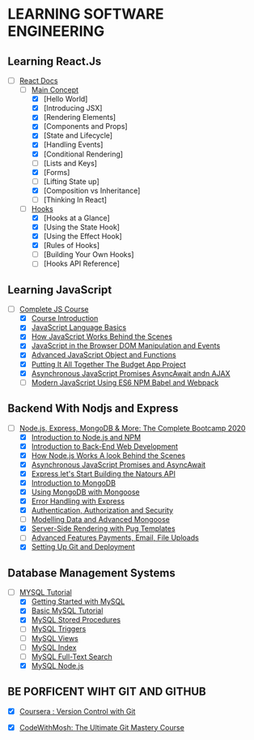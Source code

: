 # LEARNING SOFTWARE ENGINEERING

## Learning React.Js

- [ ] [React Docs](https://reactjs.org/docs/getting-started.html)
  - [ ] [Main Concept]()
    - [x] [Hello World]
    - [x] [Introducing JSX]
    - [x] [Rendering Elements]
    - [x] [Components and Props]
    - [x] [State and Lifecycle]
    - [x] [Handling Events]
    - [x] [Conditional Rendering]
    - [ ] [Lists and Keys]
    - [x] [Forms]
    - [ ] [Lifting State up]
    - [X] [Composition vs Inheritance]
    - [ ] [Thinking In React]
  - [ ] [Hooks](https://reactjs.org/docs/hooks-intro.html)
    - [x] [Hooks at a Glance]
    - [x] [Using the State Hook]
    - [x] [Using the Effect Hook]
    - [x] [Rules of Hooks]
    - [ ] [Building Your Own Hooks]
    - [ ] [Hooks API Reference]

## Learning JavaScript

- [ ] [Complete JS Course]()
  - [x] [Course Introduction]()
  - [x] [JavaScript Language Basics]()
  - [x] [How JavaScript Works Behind the Scenes]()
  - [x] [JavaScript in the Browser DOM Manipulation and Events]()
  - [x] [Advanced JavaScript Object and Functions]()
  - [x] [Putting It All Together The Budget App Project]()
  - [X] [Asynchronous JavaScript Promises AsyncAwait andn AJAX]()
  - [ ] [Modern JavaScript Using ES6 NPM Babel and Webpack]()

## Backend With Nodjs and Express

- [ ] [Node.js, Express, MongoDB & More: The Complete Bootcamp 2020](https://www.udemy.com/course/nodejs-express-mongodb-bootcamp)
  - [x] [Introduction to Node.js and NPM]()
  - [x] [Introduction to Back-End Web Development]()
  - [x] [How Node.js Works A look Behind the Scenes]()
  - [x] [Asynchronous JavaScript Promises and AsyncAwait]()
  - [x] [Express let's Start Building the Natours API]()
  - [x] [Introduction to MongoDB]()
  - [x] [Using MongoDB with Mongoose]()
  - [x] [Error Handling with Express]()
  - [x] [Authentication, Authorization and Security]()
  - [ ] [Modelling Data and Advanced Mongoose]()
  - [x] [Server-Side Rendering with Pug Templates]()
  - [ ] [Advanced Features Payments, Email, File Uploads]()
  - [x] [Setting Up Git and Deployment]()

## Database Management Systems

- [ ] [MYSQL Tutorial](https://www.mysqltutorial.org/)
  - [x] [Getting Started with MySQL](https://www.mysqltutorial.org/getting-started-with-mysql/)
  - [x] [Basic MySQL Tutorial](https://www.mysqltutorial.org/basic-mysql-tutorial.aspx)
  - [x] [MySQL Stored Procedures](https://www.mysqltutorial.org/mysql-stored-procedure-tutorial.aspx)
  - [ ] [MySQL Triggers](https://www.mysqltutorial.org/mysql-triggers.aspx)
  - [ ] [MySQL Views](https://www.mysqltutorial.org/mysql-views-tutorial.aspx)
  - [ ] [MySQL Index](https://www.mysqltutorial.org/mysql-index/)
  - [ ] [MySQL Full-Text Search](https://www.mysqltutorial.org/mysql-full-text-search.aspx)
  - [x] [MySQL Node.js](https://www.mysqltutorial.org/mysql-nodejs/)

## BE PORFICENT WIHT GIT AND GITHUB

- [x] [Coursera : Version Control with Git](https://www.coursera.org/learn/version-control-with-git)

- [x] [CodeWithMosh: The Ultimate Git Mastery Course](https://codewithmosh.com/p/the-ultimate-git-course)
